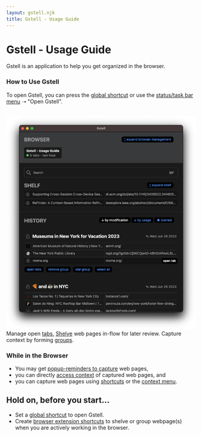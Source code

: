 ```yaml
---
layout: gstell.njk
title: Gstell - Usage Guide
---
```


# Gstell - Usage Guide

Gstell is an application to help you get organized in the browser.

### How to Use Gstell
To open Gstell, you can press the [global shortcut](howto/global-shortcut) or use the [status/task bar menu](howto/status-bar-menu) &#10141; "Open Gstell".
<br>
<br>

<div class="screenshot-wrapper">
  <img src="/public/img/howto/screenshot.png" alt="screenshot"/>
  <span class="browser">Manage open <a href="howto/browser-tab-management">tabs.</a></span>
  <span class="shelf"><a href="howto/shelf">Shelve</a> web pages in-flow for later review.</span>
  <span class="history">Capture context by forming <a href="howto/history">groups</a>.</span>
</div>

### While in the Browser
- You may get [popup-reminders to capture](howto/capture-popup) web pages,
- you can directly [access context](howto/resurface-popup) of captured web pages, and
- you can capture web pages using [shortcuts](howto/browser-extension-shortcuts) or the [context menu](howto/browser-extension-context-menu).


## Hold on, before you start...
- Set a [global shortcut](howto/global-shortcut) to open Gstell.
- Create [browser extension shortcuts](howto/browser-extension-shortcuts) to shelve or group webpage(s) when you are actively working in the browser.

<br>
<br>
<br>
